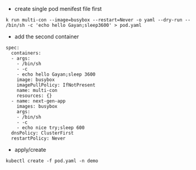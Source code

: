 - create single pod menifest file first
```
k run multi-con --image=busybox --restart=Never -o yaml --dry-run -- /bin/sh -c 'echo hello Gayan;sleep3600' > pod.yaml
```

- add the second container
```
spec:
  containers:
  - args:
    - /bin/sh
    - -c
    - echo hello Gayan;sleep 3600
    image: busybox
    imagePullPolicy: IfNotPresent
    name: multi-con
    resources: {}
  - name: next-gen-app
    images: busybox
    args:
    - /bin/sh
    - -c
    - echo nice try;sleep 600
  dnsPolicy: ClusterFirst
  restartPolicy: Never
```

- apply/create
```
kubectl create -f pod.yaml -n demo
```

